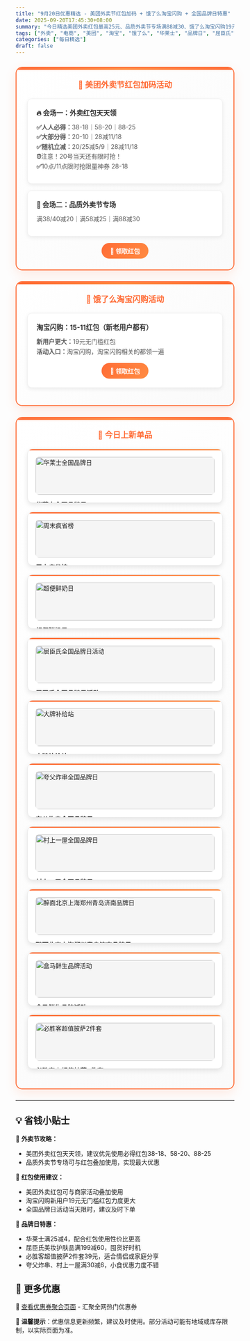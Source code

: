 ```yaml
---
title: "9月20日优惠精选 - 美团外卖节红包加码 + 饿了么淘宝闪购 + 全国品牌日特惠"
date: 2025-09-20T17:45:30+08:00
summary: "今日精选美团外卖红包最高25元、品质外卖节专场满88减30、饿了么淘宝闪购19元无门槛红包、华莱士全国品牌日等热门优惠"
tags: ["外卖", "电商", "美团", "淘宝", "饿了么", "华莱士", "品牌日", "屈臣氏", "必胜客"]
categories: ["每日精选"]
draft: false
---
```


<style>
.deal-section {
    background: linear-gradient(135deg, #ffffff 0%, #fafafa 100%);
    border: 2px solid #ff6b35;
    border-radius: 15px;
    padding: 25px;
    margin: 25px 0;
    box-shadow: 0 8px 25px rgba(255, 107, 53, 0.15);
    position: relative;
    overflow: hidden;
}

.deal-section::before {
    content: '';
    position: absolute;
    top: 0;
    left: 0;
    right: 0;
    height: 5px;
    background: linear-gradient(90deg, #ff6b35, #ff8c42, #ff6b35);
}

.deal-section h3 {
    color: #ff6b35;
    margin-top: 0;
    margin-bottom: 20px;
    font-size: 1.3em;
    font-weight: bold;
    text-align: center;
    padding: 0 10px;
}

.deal-content {
    background: white;
    border-radius: 10px;
    padding: 20px;
    margin: 15px 0;
    border: 1px solid #f0f0f0;
    box-shadow: 0 3px 10px rgba(0, 0, 0, 0.08);
}

.deal-title {
    color: #333;
    font-weight: bold;
    font-size: 1.1em;
    margin-bottom: 12px;
    display: flex;
    align-items: center;
    gap: 8px;
}

.deal-items {
    line-height: 1.6;
    color: #555;
    margin: 8px 0;
}

.deal-items li {
    margin: 5px 0;
    padding-left: 5px;
}

.product-grid {
    display: grid;
    grid-template-columns: repeat(auto-fit, minmax(300px, 1fr));
    gap: 20px;
    margin: 20px 0;
}

.product-card {
    background: white;
    border-radius: 12px;
    padding: 18px;
    border: 1px solid #e8e8e8;
    box-shadow: 0 4px 12px rgba(0, 0, 0, 0.1);
    transition: all 0.3s ease;
    position: relative;
    overflow: hidden;
}

.product-card::before {
    content: '';
    position: absolute;
    top: 0;
    left: 0;
    right: 0;
    height: 3px;
    background: linear-gradient(90deg, #ff6b35, #ff8c42);
}

.product-card:hover {
    transform: translateY(-3px);
    box-shadow: 0 8px 20px rgba(0, 0, 0, 0.15);
}

.product-card img {
    width: 100%;
    height: auto;
    max-height: none;
    object-fit: contain;
    border-radius: 8px;
    margin-bottom: 12px;
    background: #f5f5f5;
}

.product-title {
    font-weight: bold;
    color: #333;
    margin-bottom: 8px;
    font-size: 1.05em;
}

.product-price {
    color: #ff6b35;
    font-size: 1.1em;
    font-weight: bold;
    line-height: 1.4;
}

.highlight-badge {
    background: linear-gradient(135deg, #ff6b35, #ff8c42);
    color: white;
    padding: 4px 12px;
    border-radius: 15px;
    font-size: 0.85em;
    font-weight: 600;
    display: inline-block;
    margin-bottom: 8px;
}

@media (max-width: 768px) {
    .deal-section {
        margin: 15px 0;
        padding: 20px 15px;
    }

    .product-grid {
        grid-template-columns: 1fr;
    }

    .product-card img {
        height: auto;
        max-height: none;
    }
}
</style>


<div class="deal-section">
<h3>🍔 美团外卖节红包加码活动</h3>

<div class="deal-content">
<div class="deal-title">🔥 会场一：外卖红包天天领</div>
<div class="deal-items">
<strong>✅人人必得：</strong>38-18｜58-20｜88-25<br>
<strong>✅大部分得：</strong>20-10｜28减11/18<br>
<strong>✅随机立减：</strong>20/25减5/9｜28减11/18<br>
<strong>⏰</strong>注意！20号当天还有限时抢！<br>
<strong>✅</strong>10点/11点限时抢限量神券 28-18
</div>
</div>

<div class="deal-content">
<div class="deal-title">🧧 会场二：品质外卖节专场</div>
<div class="deal-items">
满38/40减20｜满58减25｜满88减30
</div>
</div>

<div style="margin-top: 15px; text-align: center;">
<a href="/coupons/" style="background: linear-gradient(135deg, #ff6b35, #ff8c42); color: white; padding: 8px 20px; border-radius: 20px; text-decoration: none; font-weight: bold; display: inline-block;">🎫 领取红包</a>
</div>

</div>

<div class="deal-section">
<h3>🛒 饿了么淘宝闪购活动</h3>

<div class="deal-content">
<div class="deal-title">淘宝闪购：15-11红包（新老用户都有）</div>
<div class="deal-items">
<strong>新用户更大：</strong>19元无门槛红包<br>
<strong>活动入口：</strong>淘宝闪购，淘宝闪购相关的都领一遍
</div>
<div style="margin-top: 15px; text-align: center;">
<a href="/coupons/" style="background: linear-gradient(135deg, #ff6b35, #ff8c42); color: white; padding: 8px 20px; border-radius: 20px; text-decoration: none; font-weight: bold; display: inline-block;">🛒 领取红包</a>
</div>
</div>

</div>

<div class="deal-section">
<h3>🎁 今日上新单品</h3>

<div class="product-grid">

<div class="product-card">
<img src="/images/daily/2025-09-20/hualaishi.jpeg" alt="华莱士全国品牌日">
<div class="product-title">华莱士全国品牌日</div>
<div class="product-price">满25减4可叠加</div>
</div>

<div class="product-card">
<img src="/images/daily/2025-09-20/zhoumo.jpeg" alt="周末疯省榜">
<div class="product-title">周末疯省榜</div>
<div class="product-price">领券最高再叠10元</div>
</div>

<div class="product-card">
<img src="/images/daily/2025-09-20/xiannai.jpeg" alt="超便鲜奶日">
<div class="product-title">超便鲜奶日</div>
<div class="product-price">鲜奶5折起</div>
</div>

<div class="product-card">
<img src="/images/daily/2025-09-20/quchenshi.jpeg" alt="屈臣氏全国品牌日活动">
<div class="product-title">屈臣氏全国品牌日活动</div>
<div class="product-price">满199减60起</div>
</div>

<div class="product-card">
<img src="/images/daily/2025-09-20/dapai.jpeg" alt="大牌补给站">
<div class="product-title">大牌补给站</div>
<div class="product-price">10元惊喜红包</div>
</div>

<div class="product-card">
<img src="/images/daily/2025-09-20/kuafu.jpeg" alt="夸父炸串全国品牌日">
<div class="product-title">夸父炸串全国品牌日</div>
<div class="product-price">满30减6可叠加</div>
</div>

<div class="product-card">
<img src="/images/daily/2025-09-20/cunshang.jpeg" alt="村上一屋全国品牌日">
<div class="product-title">村上一屋全国品牌日</div>
<div class="product-price">满30减6可叠加</div>
</div>

<div class="product-card">
<img src="/images/daily/2025-09-20/zuimian.jpeg" alt="醉面北京上海郑州青岛济南品牌日">
<div class="product-title">醉面北京上海郑州青岛济南品牌日</div>
<div class="product-price">满20减6可叠加</div>
</div>

<div class="product-card">
<img src="/images/daily/2025-09-20/hemaxiansheng.jpeg" alt="盒马鲜生品牌活动">
<div class="product-title">盒马鲜生品牌活动</div>
<div class="product-price">领5元红包</div>
</div>

<div class="product-card">
<img src="/images/daily/2025-09-20/bishengke.jpg" alt="必胜客超值披萨2件套">
<div class="product-title">必胜客｜超值披萨2件套</div>
<div class="product-price">到手价：39元</div>
</div>

</div>

</div>

---

## 💡 省钱小贴士

🎯 **外卖节攻略：**
- 美团外卖红包天天领，建议优先使用必得红包38-18、58-20、88-25
- 品质外卖节专场可与红包叠加使用，实现最大优惠

🔄 **红包使用建议：**
- 美团外卖红包可与商家活动叠加使用
- 淘宝闪购新用户19元无门槛红包力度更大
- 全国品牌日活动当天限时，建议及时下单

🍔 **品牌日特惠：**
- 华莱士满25减4，配合红包使用性价比更高
- 屈臣氏美妆护肤品满199减60，囤货好时机
- 必胜客超值披萨2件套39元，适合情侣或家庭分享
- 夸父炸串、村上一屋满30减6，小食优惠力度不错

## 📱 更多优惠

🔗 [查看优惠券聚合页面](/coupons/) - 汇聚全网热门优惠券

💬 **温馨提示**：优惠信息更新频繁，建议及时使用。部分活动可能有地域或库存限制，以实际页面为准。